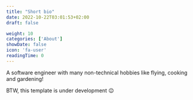 ```yaml
---
title: "Short bio"
date: 2022-10-22T03:01:53+02:00
draft: false

weight: 10
categories: ['About']
showDate: false
icon: 'fa-user'
readingTime: 0
---
```

A software engineer with many non-technical hobbies like flying, cooking and gardening!

BTW, this template is under development 😉